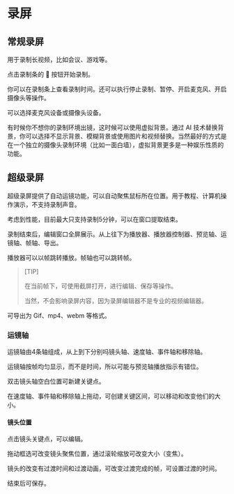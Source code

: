 # 录屏

## 常规录屏

用于录制长视频，比如会议、游戏等。

点击录制条的 🔴 按钮开始录制。

你可以在录制条上查看录制时间。还可以执行停止录制、暂停、开启麦克风、开启摄像头等操作。

可以选择麦克风设备或摄像头设备。

有时候你不想你的录制环境出镜，这时候可以使用虚拟背景。通过 AI 技术替换背景，你可以选择不显示背景、模糊背景或使用图片和视频替换。当然最好的方式是在一个独立的摄像头录制环境（比如一面白墙），虚拟背景更多是一种娱乐性质的功能。

## 超级录屏

超级录屏提供了自动运镜功能，可以自动聚焦鼠标所在位置。用于教程、计算机操作演示，不支持录制声音。

考虑到性能，目前最大只支持录制5分钟，可以在窗口提取结束。

录制结束后，编辑窗口全屏展示。从上往下为播放器、播放器控制器、预览轴、运镜轴、帧轴、导出。

播放器可以以帧跳转播放。帧轴也可以跳转帧。

> [TIP]
>
> 在当前帧下，可使用截屏打开，进行编辑、保存等操作。
>
> 当然，不会影响录屏内容，因为录屏编辑器不是专业的视频编辑器。

可导出为 Gif、mp4、webm 等格式。

### 运镜轴

运镜轴由4条轴组成，从上到下分别吗镜头轴、速度轴、事件轴和移除轴。

运镜轴按帧均匀显示，而不是时间，所以可能与预览轴播放指示有错位。

双击镜头轴空白位置可新建关键点。

在速度轴、事件轴和移除轴上拖动，可创建关键区间，可以移动和改变他们的大小。

#### 镜头位置

点击镜头关键点，可以编辑。

拖动框选可改变镜头聚焦位置，通过滚轮缩放可改变大小（变焦）。

镜头的改变有过渡时间和过渡动画，可改变过渡完成的帧，可设置过渡的时间。

结束后可保存。
